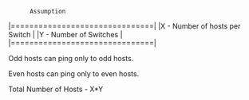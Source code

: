 		  Assumption
|===============================|
|X - Number of hosts per Switch |
|Y - Number of Switches         |
|===============================|

Odd hosts can ping only to odd hosts.

Even hosts can ping only to even hosts.

Total Number of Hosts - X*Y